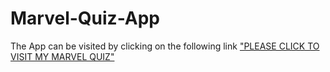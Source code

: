 # Marvel-Quiz-App

The App can be visited by clicking on the following link ["PLEASE CLICK TO VISIT MY MARVEL QUIZ"](https://vijayenthran.github.io/Marvel-Quiz-App/)
